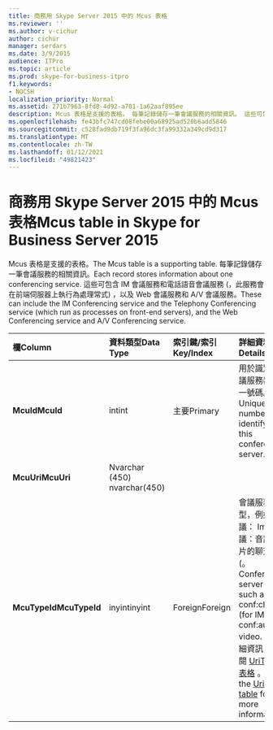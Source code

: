 ```yaml
---
title: 商務用 Skype Server 2015 中的 Mcus 表格
ms.reviewer: ''
ms.author: v-cichur
author: cichur
manager: serdars
ms.date: 3/9/2015
audience: ITPro
ms.topic: article
ms.prod: skype-for-business-itpro
f1.keywords:
- NOCSH
localization_priority: Normal
ms.assetid: 271b7963-8fd8-4d92-a701-1a62aaf895ee
description: Mcus 表格是支援的表格。 每筆記錄儲存一筆會議服務的相關資訊。 這些可包含 IM 會議服務和電話語音會議服務 (，此服務會在前端伺服器上執行為處理常式) ，以及 Web 會議服務和 A/V 會議服務。
ms.openlocfilehash: fe43bfc747cd08febe00a68925ad520b6add5846
ms.sourcegitcommit: c528fad9db719f3fa96dc3fa99332a349cd9d317
ms.translationtype: MT
ms.contentlocale: zh-TW
ms.lasthandoff: 01/12/2021
ms.locfileid: "49821423"
---
```

# <a name="mcus-table-in-skype-for-business-server-2015"></a><span data-ttu-id="3a46b-105">商務用 Skype Server 2015 中的 Mcus 表格</span><span class="sxs-lookup"><span data-stu-id="3a46b-105">Mcus table in Skype for Business Server 2015</span></span>
 
<span data-ttu-id="3a46b-106">Mcus 表格是支援的表格。</span><span class="sxs-lookup"><span data-stu-id="3a46b-106">The Mcus table is a supporting table.</span></span> <span data-ttu-id="3a46b-107">每筆記錄儲存一筆會議服務的相關資訊。</span><span class="sxs-lookup"><span data-stu-id="3a46b-107">Each record stores information about one conferencing service.</span></span> <span data-ttu-id="3a46b-108">這些可包含 IM 會議服務和電話語音會議服務 (，此服務會在前端伺服器上執行為處理常式) ，以及 Web 會議服務和 A/V 會議服務。</span><span class="sxs-lookup"><span data-stu-id="3a46b-108">These can include the IM Conferencing service and the Telephony Conferencing service (which run as processes on front-end servers), and the Web Conferencing service and A/V Conferencing service.</span></span> 
  
|<span data-ttu-id="3a46b-109">**欄**</span><span class="sxs-lookup"><span data-stu-id="3a46b-109">**Column**</span></span>|<span data-ttu-id="3a46b-110">**資料類型**</span><span class="sxs-lookup"><span data-stu-id="3a46b-110">**Data Type**</span></span>|<span data-ttu-id="3a46b-111">**索引鍵/索引**</span><span class="sxs-lookup"><span data-stu-id="3a46b-111">**Key/Index**</span></span>|<span data-ttu-id="3a46b-112">**詳細資料**</span><span class="sxs-lookup"><span data-stu-id="3a46b-112">**Details**</span></span>|
|:-----|:-----|:-----|:-----|
|<span data-ttu-id="3a46b-113">**McuId**</span><span class="sxs-lookup"><span data-stu-id="3a46b-113">**McuId**</span></span> <br/> |<span data-ttu-id="3a46b-114">int</span><span class="sxs-lookup"><span data-stu-id="3a46b-114">int</span></span>  <br/> |<span data-ttu-id="3a46b-115">主要</span><span class="sxs-lookup"><span data-stu-id="3a46b-115">Primary</span></span>  <br/> |<span data-ttu-id="3a46b-116">用於識別此會議服務器的唯一號碼。</span><span class="sxs-lookup"><span data-stu-id="3a46b-116">Unique number identifying this conferencing server.</span></span>  <br/> |
|<span data-ttu-id="3a46b-117">**McuUri**</span><span class="sxs-lookup"><span data-stu-id="3a46b-117">**McuUri**</span></span> <br/> |<span data-ttu-id="3a46b-118">Nvarchar (450) </span><span class="sxs-lookup"><span data-stu-id="3a46b-118">nvarchar(450)</span></span>  <br/> | <br/> | <br/> |
|<span data-ttu-id="3a46b-119">**McuTypeId**</span><span class="sxs-lookup"><span data-stu-id="3a46b-119">**McuTypeId**</span></span> <br/> |<span data-ttu-id="3a46b-120">inyint</span><span class="sxs-lookup"><span data-stu-id="3a46b-120">inyint</span></span>  <br/> | <span data-ttu-id="3a46b-121">Foreign</span><span class="sxs-lookup"><span data-stu-id="3a46b-121">Foreign</span></span> <br/> |<span data-ttu-id="3a46b-122">會議服務器類型，例如會議： Im) 或會議：音訊-影片的聊天室 (。</span><span class="sxs-lookup"><span data-stu-id="3a46b-122">Conferencing server type, such as conf:chat (for IMs) or conf:audio-video.</span></span> <span data-ttu-id="3a46b-123">如需詳細資訊，請參閱 [UriTypes 表格](uritypes.md) 。</span><span class="sxs-lookup"><span data-stu-id="3a46b-123">See the [UriTypes table](uritypes.md) for more information.</span></span> <br/> |
   

